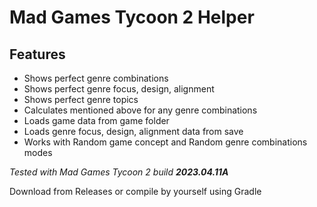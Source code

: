 # Mad Games Tycoon 2 Helper
## Features
* Shows perfect genre combinations
* Shows perfect genre focus, design, alignment
* Shows perfect genre topics
* Calculates mentioned above for any genre combinations
* Loads game data from game folder
* Loads genre focus, design, alignment data from save
* Works with Random game concept and Random genre combinations modes

*Tested with Mad Games Tycoon 2 build **2023.04.11A***

Download from Releases or compile by yourself using Gradle
